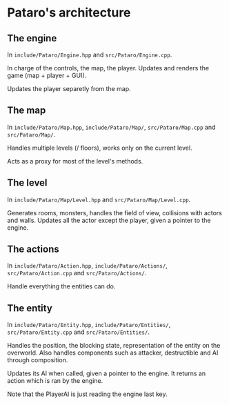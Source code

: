 # Pataro's architecture

## The engine

In `include/Pataro/Engine.hpp` and `src/Pataro/Engine.cpp`.

In charge of the controls, the map, the player. Updates and renders the game (map + player + GUI).

Updates the player separetly from the map.

## The map

In `include/Pataro/Map.hpp`, `include/Pataro/Map/`, `src/Pataro/Map.cpp` and `src/Pataro/Map/`.

Handles multiple levels (/ floors), works only on the current level.

Acts as a proxy for most of the level's methods.

## The level

In `include/Pataro/Map/Level.hpp` and `src/Pataro/Map/Level.cpp`.

Generates rooms, monsters, handles the field of view, collisions with actors and walls. Updates all the actor except the player, given a pointer to the engine.

## The actions

In `include/Pataro/Action.hpp`, `include/Pataro/Actions/`, `src/Pataro/Action.cpp` and `src/Pataro/Actions/`.

Handle everything the entities can do.

## The entity

In `include/Pataro/Entity.hpp`, `include/Pataro/Entities/`, `src/Pataro/Entity.cpp` and `src/Pataro/Entities/`.

Handles the position, the blocking state, representation of the entity on the overworld. Also handles components such as attacker, destructible and AI through composition.

Updates its AI when called, given a pointer to the engine. It returns an action which is ran by the engine.

Note that the PlayerAI is just reading the engine last key.